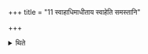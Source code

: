 +++
title = "11 स्वाहाधिमाधीताय स्वाहेति समस्तानि"

+++

<details><summary>थिते</summary>

स्वाहाधिमाधीताय स्वाहेति समस्तानि वैश्वदेवानि ११
</details>
